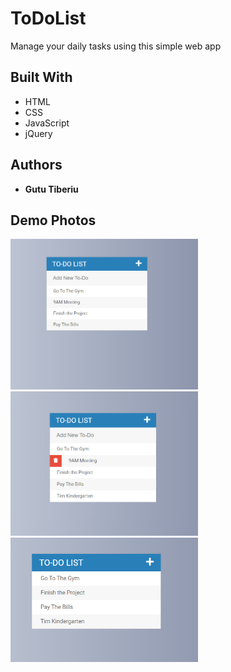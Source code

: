 # ToDoList

Manage your daily tasks using this simple web app

## Built With

* HTML
* CSS
* JavaScript
* jQuery

## Authors

* **Gutu Tiberiu** 

## Demo Photos

<img src="demoPhotos/demo1.png" width="300">
<img src="demoPhotos/demo2.png" width="300">
<img src="demoPhotos/demo3.png" width="300">


